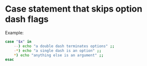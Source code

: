 # Case statement that skips option dash flags

Example:

```sh
case "$x" in
    --) echo "a double dash terminates options" ;;
    -*) echo "a single dash is an option" ;;
    *) echo "anything else is an argument" ;;
esac
```
